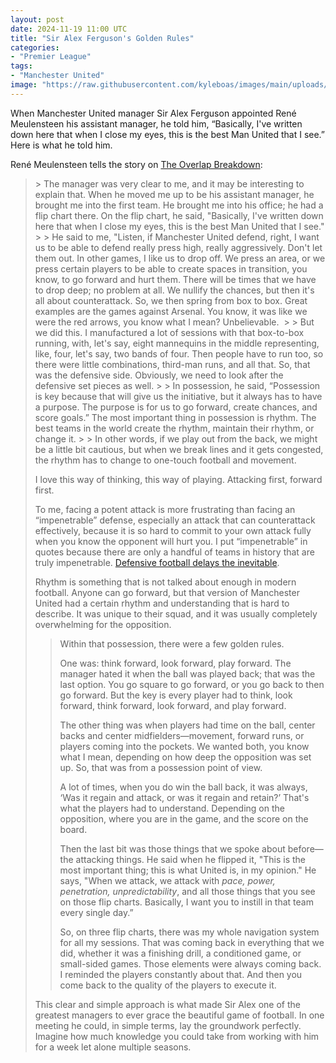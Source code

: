 ```yaml
---
layout: post
date: 2024-11-19 11:00 UTC
title: "Sir Alex Ferguson's Golden Rules"
categories:
- "Premier League"
tags:
- "Manchester United"
image: "https://raw.githubusercontent.com/kyleboas/images/main/uploads/2024/11/18/Image-18Nov2024_20:37:18.png"
---
```


When Manchester United manager Sir Alex Ferguson appointed René Meulensteen his assistant manager, he told him, “Basically, I've written down here that when I close my eyes, this is the best Man United that I see.” Here is what he told him.

<!---more--->

René Meulensteen tells the story on [The Overlap Breakdown](https://youtu.be/clhcHXFeyxQ?si=8hpw_c5yZV0M0bIh):

<blockquote>
> The manager was very clear to me, and it may be interesting to explain that. When he moved me up to be his assistant manager, he brought me into the first team. He brought me into his office; he had a flip chart there. On the flip chart, he said, "Basically, I've written down here that when I close my eyes, this is the best Man United that I see."
> 
> He said to me, "Listen, if Manchester United defend, right, I want us to be able to defend really press high, really aggressively. Don't let them out. In other games, I like us to drop off. We press an area, or we press certain players to be able to create spaces in transition, you know, to go forward and hurt them. There will be times that we have to drop deep; no problem at all. We nullify the chances, but then it's all about counterattack. So, we then spring from box to box. Great examples are the games against Arsenal. You know, it was like we were the red arrows, you know what I mean? Unbelievable. 
> 
> But we did this. I manufactured a lot of sessions with that box-to-box running, with, let's say, eight mannequins in the middle representing, like, four, let's say, two bands of four. Then people have to run too, so there were little combinations, third-man runs, and all that. So, that was the defensive side. Obviously, we need to look after the defensive set pieces as well.
> 
> In possession, he said, “Possession is key because that will give us the initiative, but it always has to have a purpose. The purpose is for us to go forward, create chances, and score goals.” The most important thing in possession is rhythm. The best teams in the world create the rhythm, maintain their rhythm, or change it.
> 
> In other words, if we play out from the back, we might be a little bit cautious, but when we break lines and it gets congested, the rhythm has to change to one-touch football and movement.

I love this way of thinking, this way of playing. Attacking first, forward first. 

To me, facing a potent attack is more frustrating than facing an “impenetrable” defense, especially an attack that can counterattack effectively, because it is so hard to commit to your own attack fully when you know the opponent will hurt you. I put “impenetrable” in quotes because there are only a handful of teams in history that are truly impenetrable. [Defensive football delays the inevitable](https://tacticsjournal.com/2024/11/18/defensive-football-delays-the-inevitable/).

Rhythm is something that is not talked about enough in modern football. Anyone can go forward, but that version of Manchester United had a certain rhythm and understanding that is hard to describe. It was unique to their squad, and it was usually completely overwhelming for the opposition.

<blockquote>
Within that possession, there were a few golden rules.

One was: think forward, look forward, play forward. The manager hated it when the ball was played back; that was the last option. You go square to go forward, or you go back to then go forward. But the key is every player had to think, look forward, think forward, look forward, and play forward. 

The other thing was when players had time on the ball, center backs and center midfielders—movement, forward runs, or players coming into the pockets. We wanted both, you know what I mean, depending on how deep the opposition was set up. So, that was from a possession point of view. 

A lot of times, when you do win the ball back, it was always, ‘Was it regain and attack, or was it regain and retain?’ That's what the players had to understand. Depending on the opposition, where you are in the game, and the score on the board.

Then the last bit was those things that we spoke about before—the attacking things. He said when he flipped it, "This is the most important thing; this is what United is, in my opinion." He says, "When we attack, we attack with *pace, power, penetration, unpredictability*, and all those things that you see on those flip charts. Basically, I want you to instill in that team every single day.”

So, on three flip charts, there was my whole navigation system for all my sessions. That was coming back in everything that we did, whether it was a finishing drill, a conditioned game, or small-sided games. Those elements were always coming back. I reminded the players constantly about that. And then you come back to the quality of the players to execute it.
</blockquote>

This clear and simple approach is what made Sir Alex one of the greatest managers to ever grace the beautiful game of football. In one meeting he could, in simple terms, lay the groundwork perfectly. Imagine how much knowledge you could take from working with him for a week let alone multiple seasons.
